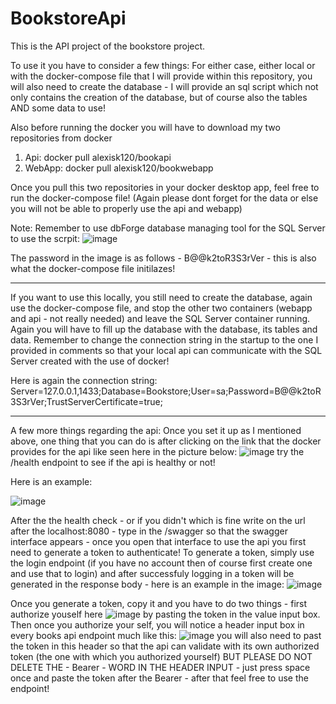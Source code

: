 # BookstoreApi
This is the API project of the bookstore project.

To use it you have to consider a few things:
For either case, either local or with the docker-compose file that I will provide within this repository, you will also need to create the database - I will provide an sql script which not only contains the creation of the database, but of course also the tables AND some data to use!

Also before running the docker you will have to download my two repositories from docker 
1) Api: docker pull alexisk120/bookapi
2) WebApp: docker pull alexisk120/bookwebapp

Once you pull this two repositories in your docker desktop app, feel free to run the docker-compose file!
(Again please dont forget for the data or else you will not be able to properly use the api and webapp)

Note: Remember to use dbForge database managing tool for the SQL Server to use the scrpit:
![image](https://github.com/Alex120gb/BookstoreApi/assets/93439743/45ca098e-11f4-4270-adf7-e71bdb875741)

The password in the image is as follows - B@@k2toR3S3rVer - this is also what the docker-compose file initilazes!

-------------------------------------------------------------------------------------------------------------------------------------------

If you want to use this locally, you still need to create the database, again use the docker-compose file, and stop the other two containers (webapp and api - not really needed) and leave the SQL Server container running. Again you will have to fill up the database with the database, its tables and data.
Remember to change the connection string in the startup to the one I provided in comments so that your local api can communicate with the SQL Server created with the use of docker!

Here is again the connection string: Server=127.0.0.1,1433;Database=Bookstore;User=sa;Password=B@@k2toR3S3rVer;TrustServerCertificate=true;

-------------------------------------------------------------------------------------------------------------------------------------------

A few more things regarding the api:
Once you set it up as I mentioned above, one thing that you can do is after clicking on the link that the docker provides for the api like seen here in the picture below:
![image](https://github.com/Alex120gb/BookstoreApi/assets/93439743/3e9a2ac9-3b9d-4692-a22f-de4b4589e1a4)
try the /health endpoint to see if the api is healthy or not!

Here is an example: 

![image](https://github.com/Alex120gb/BookstoreApi/assets/93439743/324a242c-9153-4927-9931-99ee7053149e)

After the the health check - or if you didn't which is fine write on the url after the localhost:8080 - type in the /swagger so that the swagger interface appears - once you open that interface to use the api you first need to generate a token to authenticate! To generate a token, simply use the login endpoint (if you have no account then of course
first create one and use that to login) and after successfuly logging in a token will be generated in the response body - here is an example in the image: 
![image](https://github.com/Alex120gb/BookstoreApi/assets/93439743/3fbfd43c-0657-4685-807d-ac3962abd836)

Once you generate a token, copy it and you have to do two things - first authorize youself here 
![image](https://github.com/Alex120gb/BookstoreApi/assets/93439743/2e85d035-9bc9-4d55-9c2c-be416efa43c4)
by pasting the token in the value input box. Then once you authorize your self, you will notice a header input box in every  books api endpoint much like this:
![image](https://github.com/Alex120gb/BookstoreApi/assets/93439743/3fea3877-b579-41d6-97b6-c13387c48300)
you will also need to past the token in this header so that the api can validate with its own authorized token (the one with which you authorized yourself) BUT PLEASE DO NOT DELETE THE - Bearer - WORD IN THE HEADER INPUT - just press space once and paste the token after the Bearer - after that feel free to use the endpoint!

